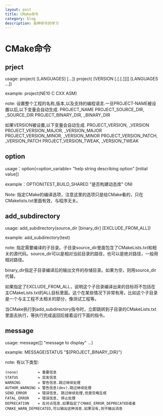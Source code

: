 ```yaml
---
layout: post
title: CMake命令
category: blog
description: 各种命令的学习
---
```


CMake命令
=========

prject
------

usage:
	project(<PROJECT-NAME> [LANGUAGES] [<language-name>...])
	project(<PROJECT-NAME>
	        [VERSION <major>[.<minor>[.<patch>[.<tweak>]]]]
	        [LANGUAGES <language-name>...])
	        
example: project(NE10 C CXX ASM)

note: 设置整个工程的名称,版本,以及支持的编程语言.一旦PROJECT-NAME被设置以后,以下变量会自动生成.
	PROJECT_NAME
	PROJECT_SOURCE_DIR, <PROJECT-NAME>_SOURCE_DIR
	PROJECT_BINARY_DIR, <PROJECT-NAME>_BINARY_DIR

如果VERSION被设置,以下变量会自动生成.
	PROJECT_VERSION, <PROJECT-NAME>_VERSION
	PROJECT_VERSION_MAJOR, <PROJECT-NAME>_VERSION_MAJOR
	PROJECT_VERSION_MINOR, <PROJECT-NAME>_VERSION_MINOR
	PROJECT_VERSION_PATCH, <PROJECT-NAME>_VERSION_PATCH
	PROJECT_VERSION_TWEAK, <PROJECT-NAME>_VERSION_TWEAK

option
-------

usage：option(<option_variable> "help string describing option" [initial value])

example：OPTION(TEST_BUILD_SHARED "是否构建动态库" ON)

Note: 指定CMake的编译选项，注意这里的选项只是给CMake看的，只在CMakelists.txt里面有效，与程序无关。

add_subdirectory
----------------

usage: add_subdirectory(source_dir [binary_dir] [EXCLUDE_FROM_ALL])

example: add_subdirectory(test)

note: 指定需要编译的子目录。子目录source_dir里面包含了CMakeLists.txt和相关的源代码。source_dir可以是相对当前目录的路径，也可以是绝对路径，一般用相对路径。

binary_dir指定子目录编译后的输出文件的存储目录。如果为空，则用source_dir代替。

如果指定了EXCLUDE_FROM_ALL，说明这个子目录编译出来的目标将不包括在主CMakeLists.txt的ALL目标里面。这个在某些情况下非常有用，比如这个子目录是一个与主工程不太相关的部分，像测试工程等。

当CMake执行到add_subdirectory指令时，立即跳转到子目录的CMakeLists.txt里面去执行，等执行完成返回后接着运行下面的指令。

message
--------
usage: message([<mode>] "message to display" ...)

example: MESSAGE(STATUS "${PROJECT_BINARY_DIR}")

note: <mode>有以下类型:

	(none)         = 重要信息
	STATUS         = 突发信息
	WARNING        = 警告信息.跳过继续处理
	AUTHOR_WARNING = 警告信息(dev).跳过继续处理
	SEND_ERROR     = 错误信息, 跳过继续处理,但是忽略生成
	FATAL_ERROR    = 错误信息, 停止处理
	DEPRECATION    = 反对点信息.如果指定了CMAKE_ERROR_DEPRECATED或者CMAKE_WARN_DEPRECATED,可以输出这种消息.如果没有,则不输出消息

